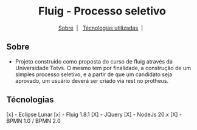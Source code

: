 <h1 align="center">Fluig - Processo seletivo</h1>
<p align="center">
  <a href="#sobre">Sobre</a>&nbsp;&nbsp;|&nbsp;&nbsp;
  <a href="#projetos">Técnologias utilizadas</a>&nbsp;&nbsp;|&nbsp;&nbsp;  
</p>


## Sobre
- Projeto construido como proposta do curso de fluig através da Universidade Totvs. O mesmo tem por finalidade, a construção de um simples processo seletivo, e a partir de que um candidato seja aprovado, um usuário deverá ser criado via rest no protheus.  

## Técnologias
[x] - Eclipse Lunar
[x] - Fluig 1.8.1
[X] - JQuery 
[X] - NodeJs 20.x
[X] - BPMN 1.0 / BPMN 2.0


